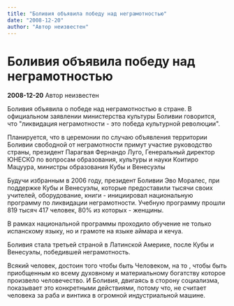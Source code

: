 ```yaml
---
title: "Боливия объявила победу над неграмотностью"
date: "2008-12-20"
author: "Автор неизвестен"
---
```


# Боливия объявила победу над неграмотностью

**2008-12-20** Автор неизвестен

Боливия объявила о победе над неграмотностью в стране. В официальном заявлении министерства культуры Боливии говорится, что "ликвидация неграмотности - это победа культурной революции".

Планируется, что в церемонии по случаю объявления территории Боливии свободной от неграмотности примут участие руководство страны, президент Парагвая Фернандо Луго, Генеральный директор ЮНЕСКО по вопросам образования, культуры и науки Коитиро Мацуура, министры образования Кубы и Венесуэлы

Будучи избранным в 2006 году, президент Боливии Эво Моралес, при поддержке Кубы и Венесуэлы, которые предоставили тысячи своих учителей, оборудование, книги - инициировал национальную программу по ликвидации неграмотности. Учебную программу прошли 819 тысяч 417 человек, 80% из которых - женщины.

В рамках национальной программы проходило обучение не только испанскому языку, но и грамоте на языке аймарa и кечуа.

Боливия стала третьей страной в Латинской Америке, после Кубы и Венесуэлы, победившей неграмотность.

Всякий человек, достоин того чтобы быть Человеком, на то , чтобы быть приобщенным ко всему духовному и материальному богатству которое произвело человечество. И Боливия, двигаясь в сторону социализма, показывает это конкретными действиями, потому что, не считает человека за раба и винтика в огромной индустриальной машине.